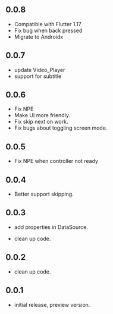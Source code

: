 ## 0.0.8
* Compatible with Flutter 1.17
* Fix bug when back pressed
* Migrate to Androidx

## 0.0.7
* update Video_Player
* support for subtitle

## 0.0.6

* Fix NPE
* Make UI more friendly.
* Fix skip next on work.
* Fix bugs about toggling screen mode.

## 0.0.5

* Fix NPE when controller not ready

## 0.0.4

* Better support skipping.

## 0.0.3

* add properties in DataSource.

* clean up code.

## 0.0.2

* clean up code.

## 0.0.1

* initial release, preview version.
